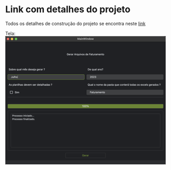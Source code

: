 # Link com detalhes do projeto

Todos os detalhes de construção do projeto se encontra neste [link](https://nervous-drawbridge-3d4.notion.site/Script-de-Faturamento-e37311c49a41486aa69eb554a4d611ee?pvs=4)

Tela: 
![](files/ui.png "Screen")